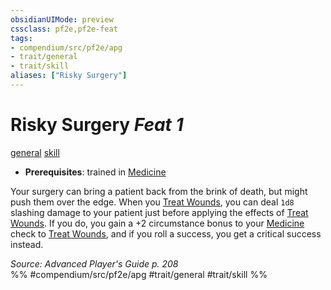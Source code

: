 ```yaml
---
obsidianUIMode: preview
cssclass: pf2e,pf2e-feat
tags:
- compendium/src/pf2e/apg
- trait/general
- trait/skill
aliases: ["Risky Surgery"]
---
```

# Risky Surgery  *Feat 1*  
[general](../../rules/traits/general.md)  [skill](../../rules/traits/skill.md)  

- **Prerequisites**: trained in [Medicine](../skills.md#Medicine)

Your surgery can bring a patient back from the brink of death, but might push them over the edge. When you [Treat Wounds](../../rules/actions/treat-wounds.md), you can deal `1d8` slashing damage to your patient just before applying the effects of [Treat Wounds](../../rules/actions/treat-wounds.md). If you do, you gain a +2 circumstance bonus to your [Medicine](../skills.md#Medicine) check to [Treat Wounds](../../rules/actions/treat-wounds.md), and if you roll a success, you get a critical success instead.

*Source: Advanced Player's Guide p. 208*  
%% #compendium/src/pf2e/apg #trait/general #trait/skill %%